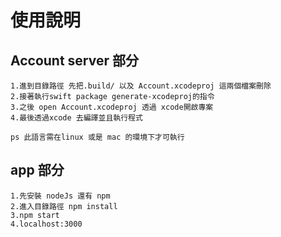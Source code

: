 # 使用說明

## Account server 部分
	1.進到目錄路徑 先把.build/ 以及 Account.xcodeproj 這兩個檔案刪除
	2.接著執行swift package generate-xcodeproj的指令
	3.之後 open Account.xcodeproj 透過 xcode開啟專案
	4.最後透過xcode 去編譯並且執行程式
	
	ps 此語言需在linux 或是 mac 的環境下才可執行
	
## app 部分
	1.先安裝 nodeJs 還有 npm
	2.進入目錄路徑 npm install
	3.npm start
	4.localhost:3000
